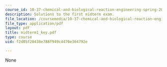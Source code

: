 ```yaml
---
course_id: 10-37-chemical-and-biological-reaction-engineering-spring-2007
description: Solutions to the first midterm exam.
file_location: /coursemedia/10-37-chemical-and-biological-reaction-engineering-spring-2007/f2d05f20438e788f949c4470e364792e_midterm1_key.pdf
file_type: application/pdf
layout: pdf
title: midterm1_key.pdf
type: course
uid: f2d05f20438e788f949c4470e364792e

---
```

None